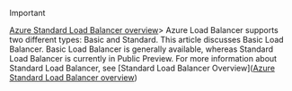 > [!IMPORTANT]
[Azure Standard Load Balancer overview](../articles/load-balancer/load-balancer-standard-overview.md)> Azure Load Balancer supports two different types: Basic and Standard. This article discusses Basic Load Balancer. Basic Load Balancer is generally available, whereas Standard Load Balancer is currently in Public Preview. For more information about Standard Load Balancer, see [Standard Load Balancer Overview]([Azure Standard Load Balancer overview](../articles/load-balancer/load-balancer-standard-overview.md))